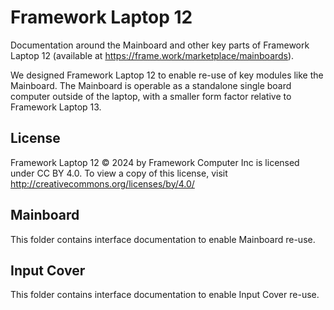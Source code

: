 # Framework Laptop 12
Documentation around the Mainboard and other key parts of Framework Laptop 12 
(available at https://frame.work/marketplace/mainboards).

We designed Framework Laptop 12 to enable re-use of key modules like the Mainboard.
The Mainboard is operable as a standalone single board computer outside of the laptop,
with a smaller form factor relative to Framework Laptop 13.

## License

Framework Laptop 12 © 2024 by Framework Computer Inc is licensed under CC BY 4.0.
To view a copy of this license, visit http://creativecommons.org/licenses/by/4.0/

## Mainboard

This folder contains interface documentation to enable Mainboard re-use.

## Input Cover

This folder contains interface documentation to enable Input Cover re-use.
